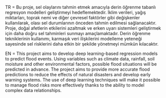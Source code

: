 TR = Bu proje, sel olaylarını tahmin etmek amacıyla derin öğrenme tabanlı regresyon modelleri geliştirmeyi hedeflemektedir. İklim verileri, yağış miktarları, toprak nemi ve diğer çevresel faktörler gibi değişkenler kullanılarak, olası sel durumlarının önceden tahmin edilmesi sağlanacaktır. Proje, doğal afetlerin etkilerini azaltmak ve erken uyarı sistemleri geliştirmek için daha doğru sel tahminleri sunmayı amaçlamaktadır. Derin öğrenme tekniklerinin kullanımı, karmaşık veri ilişkilerini modelleme yeteneği sayesinde sel risklerini daha etkin bir şekilde yönetmeyi mümkün kılacaktır.

EN = This project aims to develop deep learning-based regression models to predict flood events. Using variables such as climate data, rainfall, soil moisture and other environmental factors, possible flood situations will be predicted in advance. The project aims to provide more accurate flood predictions to reduce the effects of natural disasters and develop early warning systems. The use of deep learning techniques will make it possible to manage flood risks more effectively thanks to the ability to model complex data relationships.
